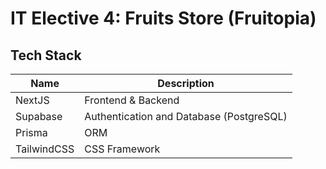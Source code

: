 # IT Elective 4: Fruits Store (Fruitopia)

## Tech Stack

| Name        | Description                              |
| ----------- | ---------------------------------------- |
| NextJS      | Frontend & Backend                       |
| Supabase    | Authentication and Database (PostgreSQL) |
| Prisma      | ORM                                      |
| TailwindCSS | CSS Framework                            |
